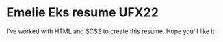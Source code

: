 # Emelie Eks resume UFX22

I've worked with HTML and SCSS to create this resume.
Hope you'll like it. 
